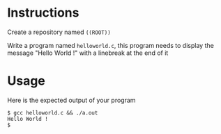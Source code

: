 # Instructions

Create a repository named `((ROOT))`

Write a program named `helloworld.c`, this program needs to display the message "Hello World !" with a linebreak at the end of it

# Usage

Here is the expected output of your program

```
$ gcc helloworld.c && ./a.out
Hello World !
$
```
